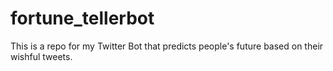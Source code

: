 # fortune_tellerbot
This is a repo for my Twitter Bot that predicts people's future based on their wishful tweets.
